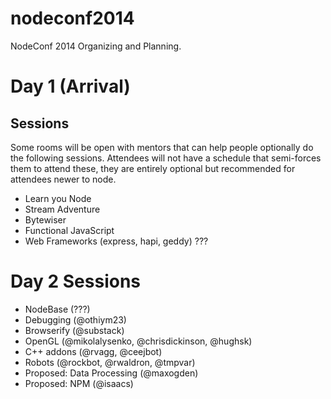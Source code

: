 nodeconf2014
============

NodeConf 2014 Organizing and Planning.

# Day 1 (Arrival)

## Sessions

Some rooms will be open with mentors that can help people optionally do the following sessions. Attendees will not have a schedule that semi-forces them to attend these, they are entirely optional but recommended for attendees newer to node.

* Learn you Node
* Stream Adventure
* Bytewiser
* Functional JavaScript
* Web Frameworks (express, hapi, geddy) ???

# Day 2 Sessions

* NodeBase (???)
* Debugging (@othiym23)
* Browserify (@substack)
* OpenGL (@mikolalysenko, @chrisdickinson, @hughsk) 
* C++ addons (@rvagg, @ceejbot)
* Robots (@rockbot, @rwaldron, @tmpvar)
* Proposed: Data Processing (@maxogden)
* Proposed: NPM (@isaacs)


